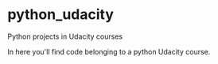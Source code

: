 # python_udacity
Python projects in Udacity courses

In here you'll find code belonging to a python Udacity course.
